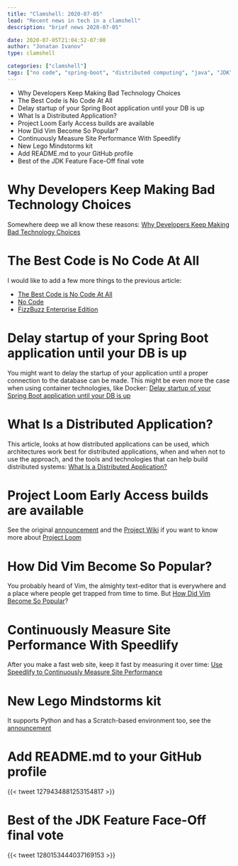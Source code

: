 ```yaml
---
title: "Clamshell: 2020-07-05"
lead: "Recent news in tech in a clamshell"
description: "brief news 2020-07-05"

date: 2020-07-05T21:04:52-07:00
author: "Jonatan Ivanov"
type: clamshell

categories: ["clamshell"]
tags: ["no code", "spring-boot", "distributed computing", "java", "JDK", "project loom", "vim", "performance", "lego", "github"]
---
```


- Why Developers Keep Making Bad Technology Choices
- The Best Code is No Code At All
- Delay startup of your Spring Boot application until your DB is up
- What Is a Distributed Application?
- Project Loom Early Access builds are available
- How Did Vim Become So Popular?
- Continuously Measure Site Performance With Speedlify
- New Lego Mindstorms kit
- Add README.md to your GitHub profile
- Best of the JDK Feature Face-Off final vote

<!--more-->

# Why Developers Keep Making Bad Technology Choices

Somewhere deep we all know these reasons: [Why Developers Keep Making Bad Technology Choices](http://www.carfey.com/blog/why-developers-keep-making-bad-technology-choices/)

# The Best Code is No Code At All

I would like to add a few more things to the previous article:

- [The Best Code is No Code At All](https://blog.codinghorror.com/the-best-code-is-no-code-at-all/)
- [No Code](https://github.com/kelseyhightower/nocode)
- [FizzBuzz Enterprise Edition](https://github.com/EnterpriseQualityCoding/FizzBuzzEnterpriseEdition)

# Delay startup of your Spring Boot application until your DB is up

You might want to delay the startup of your application until a proper connection to the database can be made. This might be even more the case when using container technologies, like Docker: [Delay startup of your Spring Boot application until your DB is up](https://mdeinum.github.io/2020-06-30-Wait-for-database-startup/)

# What Is a Distributed Application?

This article, looks at how distributed applications can be used, which architectures work best for distributed applications, when and when not to use the approach, and the tools and technologies that can help build distributed systems: [What Is a Distributed Application?](https://www.jrebel.com/blog/distributed-application)

# Project Loom Early Access builds are available

See the original [announcement](https://mail.openjdk.java.net/pipermail/loom-dev/2020-June/001436.html) and the [Project Wiki](https://wiki.openjdk.java.net/display/loom/Main) if you want to know more about [Project Loom](https://jdk.java.net/loom/)

# How Did Vim Become So Popular?

You probably heard of Vim, the almighty text-editor that is everywhere and a place where people get trapped from time to time. But [How Did Vim Become So Popular](https://pragmaticpineapple.com/how-did-vim-become-so-popular/)?

# Continuously Measure Site Performance With Speedlify

After you make a fast web site, keep it fast by measuring it over time: [Use Speedlify to Continuously Measure Site Performance](https://www.zachleat.com/web/speedlify/)

# New Lego Mindstorms kit

It supports Python and has a Scratch-based environment too, see the [announcement](https://www.lego.com/en-us/aboutus/news/2020/june/lego-mindstorms-robot-inventor/)

# Add README.md to your GitHub profile

{{< tweet 1279434881253154817 >}}

# Best of the JDK Feature Face-Off final vote

{{< tweet 1280153444037169153 >}}
